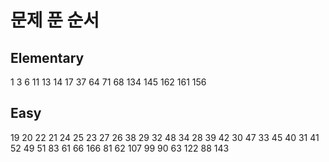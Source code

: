 # 문제 푼 순서

## Elementary
1 3 6 11 13 14 17 37 64 71 68 134 145 162 161 156

## Easy
19 20 22 21 24 25 23 27 26 38 29 32 48 34 28 39 42 30 47 33 45 40 31 41 52 49 51 83 61 66 166 81 62 107 99 90 63 122 88 143